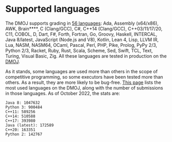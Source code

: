 # Supported languages

The DMOJ supports grading in [56 languages](https://github.com/DMOJ/judge-server/tree/master/dmoj/executors):
Ada, Assembly (x64/x86), AWK, Brain\*\*\*\*,
C (Clang/GCC), C#, C++14 (Clang/GCC),
C++03/11/17/20, C11, COBOL, D, Dart, F#, Forth,
Fortran, Go, Groovy, Haskell, INTERCAL,
Java 8/latest, JavaScript (Node.js and V8),
Kotlin, Lean 4, Lisp, LLVM IR, Lua, NASM,
NASM64, OCaml, Pascal, Perl, PHP, Pike, Prolog,
PyPy 2/3, Python 2/3, Racket, Ruby, Rust, Scala,
Scheme, Sed, Swift, TCL, Text, Turing,
Visual Basic, Zig.
All these languages are tested in production on the [DMOJ](https://dmoj.ca/).

As it stands, some languages are used more than others in the scope of competitive programming, so some executors have
been tested more than others. As a result, they are more likely to be bug-free.
[This page](https://dmoj.ca/stats/language/) lists the most used languages on the DMOJ, along with the number of
submissions in those languages. As of October 2022, the stats are:

```
Java 8: 1047632
Python 3: 900484
C++11: 589256
C++14: 510588
C++17: 393980
Java (latest): 172589
C++20: 163351
Python 2: 142767
```
